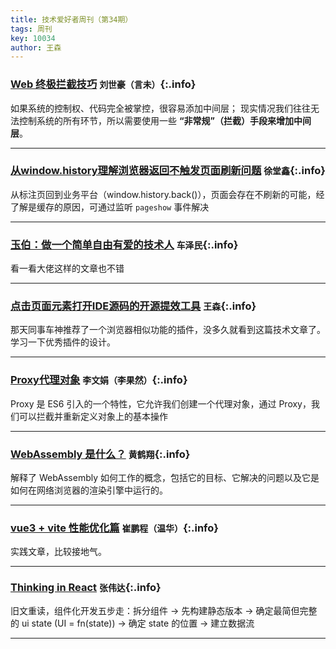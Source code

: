 ```yaml
---
title: 技术爱好者周刊（第34期）
tags: 周刊
key: 10034
author: 王森
---
```


### [Web 终极拦截技巧](https://hughfenghen.github.io/posts/2023/12/23/web-spy/) `刘世豪（言未）`{:.info}

如果系统的控制权、代码完全被掌控，很容易添加中间层；
现实情况我们往往无法控制系统的所有环节，所以需要使用一些 **“非常规”（拦截）**手段来**增加中间层**。

---

### [从window.history理解浏览器返回不触发页面刷新问题](https://blog.csdn.net/weixin_42349568/article/details/129255270) `徐堂鑫`{:.info}

从标注页回到业务平台（window.history.back()），页面会存在不刷新的可能，经了解是缓存的原因，可通过监听 `pageshow` 事件解决

---

### [玉伯：做一个简单自由有爱的技术人](https://www.yuque.com/zaotalk/view/claz47) `车泽民`{:.info}

看一看大佬这样的文章也不错

---

### [点击页面元素打开IDE源码的开源提效工具](https://juejin.cn/post/7326002010084311079) `王森`{:.info}

那天同事车神推荐了一个浏览器相似功能的插件，没多久就看到这篇技术文章了。学习一下优秀插件的设计。

---

### [Proxy代理对象](https://zhuanlan.zhihu.com/p/617510327) `李文娟（李果然）`{:.info}

Proxy 是 ES6 引入的一个特性，它允许我们创建一个代理对象，通过 Proxy，我们可以拦截并重新定义对象上的基本操作

---

### [WebAssembly 是什么？](https://developer.mozilla.org/zh-CN/docs/WebAssembly/Concepts) `黄鹤翔`{:.info}

解释了 WebAssembly 如何工作的概念，包括它的目标、它解决的问题以及它是如何在网络浏览器的渲染引擎中运行的。

---

### [vue3 + vite 性能优化篇](https://juejin.cn/post/7443428781274316827) `崔鹏程（温华）`{:.info}

实践文章，比较接地气。

---

### [Thinking in React](https://react.dev/learn/thinking-in-react) `张伟达`{:.info}

旧文重读，组件化开发五步走：拆分组件 -> 先构建静态版本 -> 确定最简但完整的 ui state (UI = fn(state)) -> 确定 state 的位置 -> 建立数据流

---
